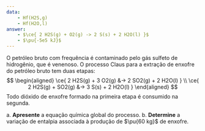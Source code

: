 ```yaml
---
data:
    - Hf(H2S,g)
    - Hf(H2O,l)
answer: 
    - $\ce{ 2 H2S(g) + O2(g) -> 2 S(s) + 2 H2O(l) }$
    - $\pu{-5e5 kJ}$
---
```


O petróleo bruto com frequência é contaminado pelo gás sulfeto de hidrogênio, que é venenoso. O processo Claus para a extração de enxofre do petróleo bruto tem duas etapas:
$$
\begin{aligned}
    \ce{ 2 H2S(g) + 3 O2(g) &-> 2 SO2(g) + 2 H2O(l) } \\
    \ce{ 2 H2S(g) + SO2(g) &-> 3 S(s) + 2 H2O(l) }
\end{aligned}
$$
Todo dióxido de enxofre formado na primeira etapa é consumido na segunda.

a. **Apresente** a equação química global do processo.
b. **Determine** a variação de entalpia associada à produção de $\pu{60 kg}$ de enxofre.
